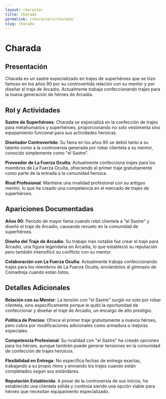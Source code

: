 ```yaml
---
layout: character
title: Charada
permalink: /characters/charada/
slug: charada
---
```


# Charada

## Presentación

Charada es un sastre especializado en trajes de superhéroes que se hizo famoso en los años 90 por su controvertida relación con su mentor y por diseñar el traje de Arcadio. Actualmente trabaja confeccionando trajes para la nueva generación de héroes de Arcadia.

## Rol y Actividades

**Sastre de Superhéroes**: Charada se especializa en la confección de trajes para metahumanos y superhéroes, proporcionando no solo vestimenta sino equipamiento funcional para sus actividades heroicas.

**Diseñador Controvertido**: Su fama en los años 90 se debió tanto a su talento como a la controversia generada por robar clientela a su mentor, conocido simplemente como "el Sastre".

**Proveedor de La Fuerza Oculta**: Actualmente confecciona trajes para los miembros de La Fuerza Oculta, ofreciendo el primer traje gratuitamente como parte de la entrada a la comunidad heroica.

**Rival Profesional**: Mantiene una rivalidad profesional con su antiguo mentor, lo que ha creado una competencia en el mercado de trajes de superhéroes.

## Apariciones Documentadas

**Años 90**: Período de mayor fama cuando robó clientela a "el Sastre" y diseñó el traje de Arcadio, causando revuelo en la comunidad de superhéroes.

**Diseño del Traje de Arcadio**: Su trabajo más notable fue crear el traje para Arcadio, una figura legendaria en Arcadia, lo que estableció su reputación pero también intensificó su conflicto con su mentor.

**Colaboración con La Fuerza Oculta**: Actualmente trabaja confeccionando trajes para los miembros de La Fuerza Oculta, enviándolos al gimnasio de Comadreja cuando están listos.

## Detalles Adicionales

**Relación con su Mentor**: La tensión con "el Sastre" surgió no solo por robar clientela, sino específicamente porque le quitó la oportunidad de confeccionar y diseñar el traje de Arcadio, un encargo de alto prestigio.

**Política de Precios**: Ofrece el primer traje gratuitamente a nuevos héroes, pero cobra por modificaciones adicionales como armadura o mejoras especiales.

**Competencia Profesional**: Su rivalidad con "el Sastre" ha creado opciones para los héroes, aunque también puede generar tensiones en la comunidad de confección de trajes heroicos.

**Flexibilidad en Entrega**: No especifica fechas de entrega exactas, trabajando a su propio ritmo y enviando los trajes cuando están completados según sus estándares.

**Reputación Establecida**: A pesar de la controversia de sus inicios, ha establecido una clientela sólida y continúa siendo una opción viable para héroes que necesitan equipamiento especializado.